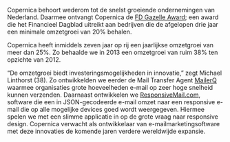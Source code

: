 Copernica behoort wederom tot de snelst groeiende ondernemingen van
Nederland. Daarmee ontvangt Copernica de [FD Gazelle
Award](http://fd.nl/events/gazellen/ "FD Gazelle"); een award die het
Financieel Dagblad uitreikt aan bedrijven die de afgelopen drie jaar een
minimale omzetgroei van 20% behalen.

Copernica heeft inmiddels zeven jaar op rij een jaarlijkse omzetgroei
van meer dan 25%. Zo behaalde we in 2013 een omzetgroei van ruim 38% ten
opzichte van 2012.

“De omzetgroei biedt investeringsmogelijkheden in innovatie,” zegt
Michael Linthorst (38). Zo ontwikkelden we eerder de Mail Transfer Agent
[MailerQ](https://www.mailerq.com/ "MailerQ") waarmee organisaties grote
hoeveelheden e-mail op zeer hoge snelheid kunnen verzenden. Daarnaast
ontwikkelen we
[ResponsiveMail.com](https://www.responsiveemail.com/ "ResponsiveMail.com"),
software die een in JSON-gecodeerde e-mail omzet naar een responsive
e-mail die op alle mogelijke devices goed wordt weergegeven. Hiermee
spelen we met een slimme applicatie in op de grote vraag naar responsive
design. Copernica verwacht als ontwikkelaar van e-mailmarketingsoftware
met deze innovaties de komende jaren verdere wereldwijde expansie.

